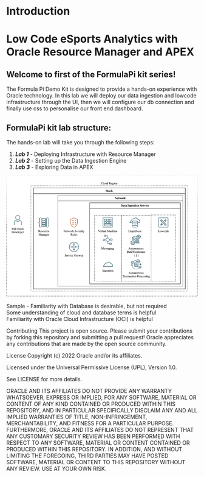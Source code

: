 # Introduction

# Low Code eSports Analytics with Oracle Resource Manager and APEX 

## Welcome to first of the FormulaPi kit series!
The Formula Pi Demo Kit is designed to provide a hands-on experience with Oracle technology. In this lab we will deploy our data ingestion and lowcode infrastructure through the UI, then we will configure our db connection and finally use css to personalise our front end dashboard.

## FormulaPi kit lab structure:
The hands-on lab will take you through the following steps:
1. ***Lab 1*** - Deploying Infrastructure with Resource Manager
1. ***Lab 2*** - Setting up the Data Ingestion Engine
1. ***Lab 3*** - Exploring Data in APEX

![Architecture](l1deploy/images/architecture.png)

Sample - Familiarity with Database is desirable, but not required  
Some understanding of cloud and database terms is helpful  
Familiarity with Oracle Cloud Infrastructure (OCI) is helpful


Contributing
This project is open source. Please submit your contributions by forking this repository and submitting a pull request! Oracle appreciates any contributions that are made by the open source community.

License
Copyright (c) 2022 Oracle and/or its affiliates.

Licensed under the Universal Permissive License (UPL), Version 1.0.

See LICENSE for more details.

ORACLE AND ITS AFFILIATES DO NOT PROVIDE ANY WARRANTY WHATSOEVER, EXPRESS OR IMPLIED, FOR ANY SOFTWARE, MATERIAL OR CONTENT OF ANY KIND CONTAINED OR PRODUCED WITHIN THIS REPOSITORY, AND IN PARTICULAR SPECIFICALLY DISCLAIM ANY AND ALL IMPLIED WARRANTIES OF TITLE, NON-INFRINGEMENT, MERCHANTABILITY, AND FITNESS FOR A PARTICULAR PURPOSE. FURTHERMORE, ORACLE AND ITS AFFILIATES DO NOT REPRESENT THAT ANY CUSTOMARY SECURITY REVIEW HAS BEEN PERFORMED WITH RESPECT TO ANY SOFTWARE, MATERIAL OR CONTENT CONTAINED OR PRODUCED WITHIN THIS REPOSITORY. IN ADDITION, AND WITHOUT LIMITING THE FOREGOING, THIRD PARTIES MAY HAVE POSTED SOFTWARE, MATERIAL OR CONTENT TO THIS REPOSITORY WITHOUT ANY REVIEW. USE AT YOUR OWN RISK.